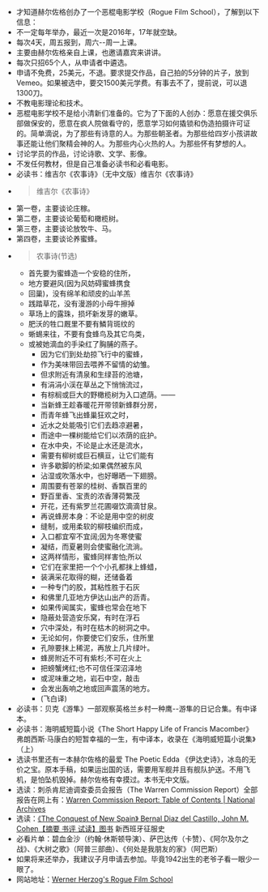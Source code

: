 - 才知道赫尔佐格创办了一个恶棍电影学校（Rogue Film School），了解到以下信息：
- 不一定每年举办，最近一次是2016年，17年就空缺。
- 每次4天，周五报到，周六--周一上课。
- 主要由赫尔佐格亲自上课，也邀请嘉宾来讲讲。
- 每次只招65个人，从申请者中遴选。
- 申请不免费，25美元，不退。要求提交作品，自己拍的5分钟的片子，放到Vemeo。如果被选中，要交1500美元学费。有事去不了，提前说，可以退1300刀。
- 不教电影理论和技术。
- 恶棍电影学校不是给小清新们准备的。它为了下面的人创办：愿意在援交俱乐部做保安的，愿意在疯人院做看守的，愿意学习如何撬锁和伪造拍摄许可证的。简单滴说，为了那些有诗意的人。为那些朝圣者。为那些给四岁小孩讲故事还能让他们聚精会神的人。为那些内心火热的人。为那些怀有梦想的人。
- 讨论学员的作品，讨论诗歌、文学、影像。
- 不发任何教材，但是自己准备必读书和必看电影。
- 必读书：维吉尔《农事诗》（无中文版）维吉尔《农事诗》
- > 维吉尔《农事诗》
- 第一卷，主要谈论庄稼。
- 第二卷，主要谈论葡萄和橄榄树。
- 第三卷，主要谈论放牧牛、马。
- 第四卷，主要谈论养蜜蜂。
- > 农事诗(节选)
    - 首先要为蜜蜂造一个安稳的住所，
    - 地方要避风(因为风妨碍蜜蜂携食
    - 回巢)，没有绵羊和顽皮的山羊羔
    - 践踏草花，没有漫游的小母牛擦掉
    - 草场上的露珠，损坏新发芽的嫩草。
    - 肥沃的牲口厩里不要有鱗背斑纹的
    - 蜥蜴来往，不要有食蜂鸟及其它鸟类，
    - 或被她滴血的手染红了胸脯的燕子。
        - 因为它们到处劫掠飞行中的蜜蜂，
        - 作为美味带回去喂养不留情的幼雏。
        - 但求附近有清泉和生绿苔的池塘，
        - 有涓涓小渓在草丛之下悄悄流过，
        - 有棕榈或巨大的野橄榄树为入口遮荫。——
        - 当新蜂王趁春暖花开带领新蜂群分房，
        - 而青年蜂飞出蜂巢狂欢之时，
        - 近水之处能吸引它们去趋凉避暑，
        - 而途中一棵树能给它们以浓荫的庇护。
        - 在水中央，不论是止水还是流水，
        - 需要有柳树或巨石横亘，让它们能有
        - 许多歇脚的桥梁;如果偶然被东风
        - 沾湿或吹落水中，也好曝晒一下翅膀。
        - 周围要有苍翠的桂树、香飘百里的
        - 野百里香、宝责的浓香薄荷繁茂
        - 开花，还有紫罗兰花圃啜饮滴滴甘泉。
        - 再说蜂房本身：不论是用中空的树皮
        - 缝制，或用柔软的柳枝编织而成，
        - 入口都宜窄不宜阔;因为冬寒使蜜
        - 凝结，而夏暑则会使蜜融化流淌。
        - 这两样情形，蜜蜂同样害怕;所以
        - 它们在家里把一个个小孔都抹上蜂蜡，
        - 装满采花取得的糊，还储备着
        - 一种专门的胶，其粘性胜于石灰
        - 和佛里几亚地方伊达山出产的沥青。
        - 如果传闻属实，蜜蜂也常会在地下
        - 隐蔽处营造安乐窝，有时在浮石
        - 穴中深处，有时在枯木的树洞之中。
        - 无论如何，你要使它们安乐，住所里
        - 孔隙要抹上稀泥，再放上几片绿叶。
        - 蜂房附近不可有紫杉;不可在火上
        - 把螃蟹烤红;也不可信任深沼泽地
        - 或泥味重之地，岩石中空，敲击
        - 会发出轰响之地或回声震荡的地方。
        - (飞白译)
- 必读书：贝克《游隼》一部观察英格兰乡村一种鹰--游隼的日记合集。有中译本。
- 必读书：海明威短篇小说《The Short Happy Life of Francis Macomber》弗朗西斯·马康白的短暂幸福的一生，有中译本，收录在《海明威短篇小说集》（上）
- 选读书里还有一本赫尔佐格的最爱 The Poetic Edda 《伊达史诗》，冰岛的无价之宝。原本手稿，如果运出国的话，需要用军舰并且有舰队护送。不用飞机，是怕坠机毁掉。赫尔佐格有幸摸过。本书无中文版。
- 选读：刺杀肯尼迪调查委员会报告（The Warren Commission Report）全部报告在网上有：[Warren Commission Report: Table of Contents | National Archives](https://www.archives.gov/research/jfk/warren-commission-report)
- 选读：[《The Conquest of New Spain》 Bernal Diaz del Castillo, John M. Cohen【摘要 书评 试读】图书](https://www.amazon.cn/dp/0140441239/ref=sr_1_1?ie=UTF8&qid=1516137555&sr=8-1&keywords=Bernal+Diaz) 新西班牙征服史
- 必看片单：碧血金沙（约翰·休斯顿导演）、萨巴达传（卡赞）、《阿尔及尔之战》、《大树之歌》（阿普三部曲）、《何处是我朋友的家》（阿巴斯）
- 如果将来还举办，我建议子月申请去参加。毕竟1942出生的老爷子看一眼少一眼了。
- 网站地址：[Werner Herzog's Rogue Film School](http://www.roguefilmschool.com/default.asp)
